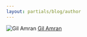 ```yaml
---
layout: partials/blog/author
---
```


![Gil Amran](//assets/img/team/members/Gil.jpg)
[Gil Amran](https://www.linkedin.com/in/gilamran/ "link")
